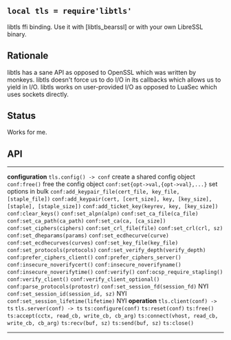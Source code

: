 
## `local tls = require'libtls'`

libtls ffi binding. Use it with [libtls_bearssl] or with your own LibreSSL binary.

## Rationale

libtls has a sane API as opposed to OpenSSL which was written by monkeys.
libtls doesn't force us to do I/O in its callbacks which allows us to yield in I/O.
libtls works on user-provided I/O as opposed to LuaSec which uses sockets directly.

## Status

Works for me.

## API

---------------------------------------------------------------------------------- ----------------------------
__configuration__
`tls.config() -> conf`                                                             create a shared config object
`conf:free()`                                                                      free the config object
`conf:set{opt->val,{opt->val},...}`                                                set options in bulk
`conf:add_keypair_file(cert_file, key_file, [staple_file])`
`conf:add_keypair(cert, [cert_size], key, [key_size], [staple], [staple_size])`
`conf:add_ticket_key(keyrev, key, [key_size])`
`conf:clear_keys()`
`conf:set_alpn(alpn)`
`conf:set_ca_file(ca_file)`
`conf:set_ca_path(ca_path)`
`conf:set_ca(ca, [ca_size])`
`conf:set_ciphers(ciphers)`
`conf:set_crl_file(file)`
`conf:set_crl(crl, sz)`
`conf:set_dheparams(params)`
`conf:set_ecdhecurve(curve)`
`conf:set_ecdhecurves(curves)`
`conf:set_key_file(key_file)`
`conf:set_protocols(protocols)`
`conf:set_verify_depth(verify_depth)`
`conf:prefer_ciphers_client()`
`conf:prefer_ciphers_server()`
`conf:insecure_noverifycert()`
`conf:insecure_noverifyname()`
`conf:insecure_noverifytime()`
`conf:verify()`
`conf:ocsp_require_stapling()`
`conf:verify_client()`
`conf:verify_client_optional()`
`conf:parse_protocols(protostr)`
`conf:set_session_fd(session_fd)`                 NYI
`conf:set_session_id(session_id, sz)`             NYI
`conf:set_session_lifetime(lifetime)`             NYI
__operation__
`tls.client(conf) -> ts`
`tls.server(conf) -> ts`
`ts:configure(conf)`
`ts:reset(conf)`
`ts:free()`
`ts:accept(cctx, read_cb, write_cb, cb_arg)`
`ts:connect(vhost, read_cb, write_cb, cb_arg)`
`ts:recv(buf, sz)`
`ts:send(buf, sz)`
`ts:close()`
---------------------------------------------------------------------------------- ----------------------------

